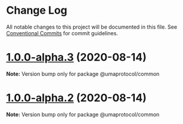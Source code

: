 # Change Log

All notable changes to this project will be documented in this file.
See [Conventional Commits](https://conventionalcommits.org) for commit guidelines.

# [1.0.0-alpha.3](https://github.com/UMAprotocol/protocol/compare/@umaprotocol/common@1.0.0-alpha.2...@umaprotocol/common@1.0.0-alpha.3) (2020-08-14)

**Note:** Version bump only for package @umaprotocol/common

# [1.0.0-alpha.2](https://github.com/UMAprotocol/protocol/compare/@umaprotocol/common@1.0.0-alpha.1...@umaprotocol/common@1.0.0-alpha.2) (2020-08-14)

**Note:** Version bump only for package @umaprotocol/common
